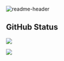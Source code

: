 ![readme-header](https://user-images.githubusercontent.com/116278271/223180404-6f6779e7-4367-442e-a770-08c7f1cbd8d4.png)


## GitHub Status

   ![](https://github-readme-stats.vercel.app/api?username=True-Fantom&layout=compact&show_icons=true&count_private=true)
   
   ![](https://github-readme-stats.vercel.app/api/top-langs/?username=True-Fantom&layout=compact&show_icons=true&count_private=true)
